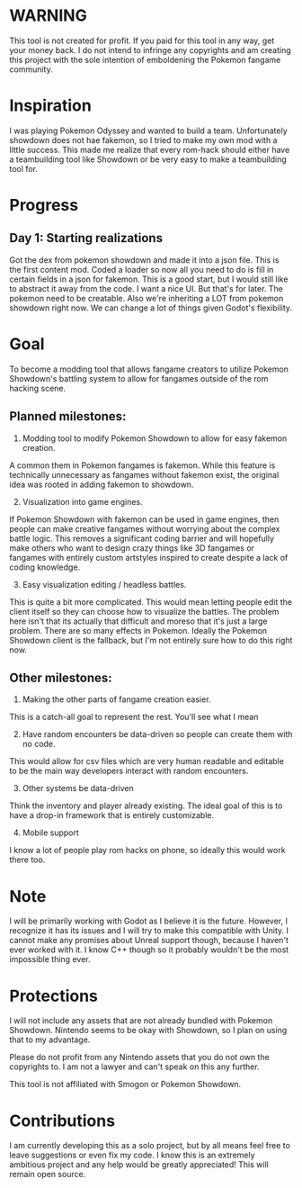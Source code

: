 # WARNING

This tool is not created for profit. If you paid for this tool in any way, get your money back. I do not intend to infringe any copyrights and am creating this project with the sole intention of emboldening the Pokemon fangame community.

# Inspiration

I was playing Pokemon Odyssey and wanted to build a team. Unfortunately showdown does not hae fakemon, so I tried to make my own mod with a little success. This made me realize that every rom-hack should either have a teambuilding tool like Showdown or be very easy to make a teambuilding tool for.

# Progress

## Day 1: Starting realizations
Got the dex from pokemon showdown and made it into a json file. This is the first content mod.
Coded a loader so now all you need to do is fill in certain fields in a json for fakemon.
This is a good start, but I would still like to abstract it away from the code. I want a nice UI.
But that's for later. The pokemon need to be creatable.
Also we're inheriting a LOT from pokemon showdown right now. We can change a lot of things given Godot's flexibility.

# Goal

To become a modding tool that allows fangame creators to utilize Pokemon Showdown's battling system to allow for fangames outside of the rom hacking scene.

## Planned milestones:
1. Modding tool to modify Pokemon Showdown to allow for easy fakemon creation. 

A common them in Pokemon fangames is fakemon. While this feature is technically unnecessary as fangames without fakemon exist, the original idea was rooted in adding fakemon to showdown.

2. Visualization into game engines.

If Pokemon Showdown with fakemon can be used in game engines, then people can make creative fangames without worrying about the complex battle logic. This removes a significant coding barrier and will hopefully make others who want to design crazy things like 3D fangames or fangames with entirely custom artstyles inspired to create despite a lack of coding knowledge.

3. Easy visualization editing / headless battles.

This is quite a bit more complicated. This would mean letting people edit the client itself so they can choose how to visualize the battles. The problem here isn't that its actually that difficult and moreso that it's just a large problem. There are so many effects in Pokemon. Ideally the Pokemon Showdown client is the fallback, but I'm not entirely sure how to do this right now.

## Other milestones:

1. Making the other parts of fangame creation easier.

This is a catch-all goal to represent the rest. You'll see what I mean

2. Have random encounters be data-driven so people can create them with no code.

This would allow for csv files which are very human readable and editable to be the main way developers interact with random encounters.

3. Other systems be data-driven

Think the inventory and player already existing. The ideal goal of this is to have a drop-in framework that is entirely customizable. 

4. Mobile support

I know a lot of people play rom hacks on phone, so ideally this would work there too.

# Note

I will be primarily working with Godot as I believe it is the future. However, I recognize it has its issues and I will try to make this compatible with Unity. I cannot make any promises about Unreal support though, because I haven't ever worked with it. I know C++ though so it probably wouldn't be the most impossible thing ever.

# Protections

I will not include any assets that are not already bundled with Pokemon Showdown. Nintendo seems to be okay with Showdown, so I plan on using that to my advantage.

Please do not profit from any Nintendo assets that you do not own the copyrights to. I am not a lawyer and can't speak on this any further.

This tool is not affiliated with Smogon or Pokemon Showdown.

# Contributions

I am currently developing this as a solo project, but by all means feel free to leave suggestions or even fix my code. I know this is an extremely ambitious project and any help would be greatly appreciated! This will remain open source. 
